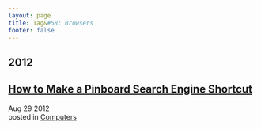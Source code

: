 ```yaml
---
layout: page
title: Tag&#58; Browsers
footer: false
---
```


<div id="blog-archives" class="category">
<h2>2012</h2>

<article>
<h1><a href="/2012/08/29/pinboard-search-engine/index.html">How to Make a Pinboard Search Engine Shortcut</a></h1>
<time datetime="2012-08-29T00:00:00-06:00" pubdate><span class='month'>Aug</span> <span class='day'>29</span> <span class='year'>2012</span></time>
<footer>
<span class="categories">posted in 
<a href='/categories/computers/'>Computers</a></span>
</footer>
</article>
</div>
